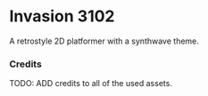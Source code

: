 # Invasion 3102

A retrostyle 2D platformer with a synthwave theme.








### Credits

TODO: ADD credits to all of the used assets.

